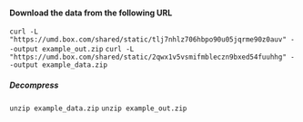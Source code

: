 #### Download the data from the following URL
```curl -L "https://umd.box.com/shared/static/tlj7nhlz706hbpo90u05jqrme90z0auv" --output example_out.zip```
```curl -L "https://umd.box.com/shared/static/2qwx1v5vsmifmbleczn9bxed54fuuhhg" --output example_data.zip```

##### Decompress
```unzip example_data.zip```
```unzip example_out.zip```
